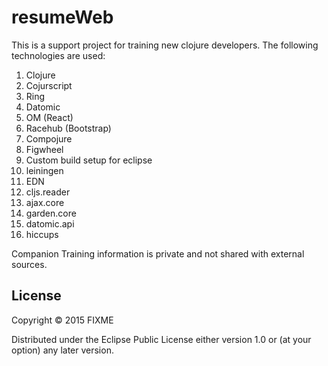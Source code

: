 # resumeWeb
This is a support project for training new clojure developers. The following technologies are used:

1) Clojure<br/>
2) Cojurscript
3) Ring
4) Datomic
5) OM (React)
4) Racehub (Bootstrap)
5) Compojure
6) Figwheel
7) Custom build setup for eclipse
8) leiningen
9) EDN
10) cljs.reader
11) ajax.core
12) garden.core
13) datomic.api
14) hiccups


Companion Training information is private and not shared with external sources.



## License

Copyright © 2015 FIXME

Distributed under the Eclipse Public License either version 1.0 or (at
your option) any later version.
